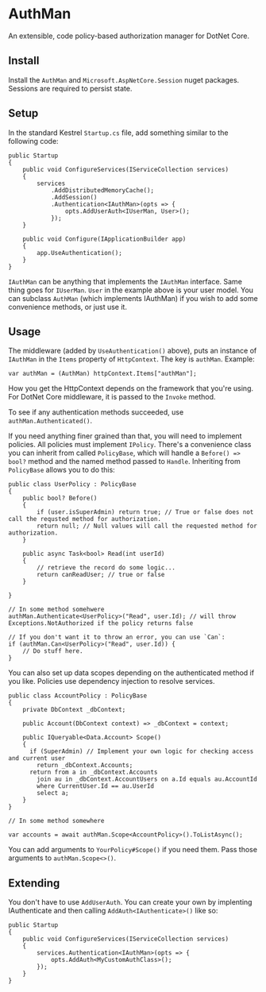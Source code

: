 AuthMan
=======

An extensible, code policy-based authorization manager for DotNet Core.

Install
-------

Install the `AuthMan` and `Microsoft.AspNetCore.Session` nuget packages. Sessions are required to persist state.

Setup
-----

In the standard Kestrel `Startup.cs` file, add something similar to the following code: 
    
    public Startup
    {
        public void ConfigureServices(IServiceCollection services) 
        {
            services
                .AddDistributedMemoryCache();
                .AddSession()
                .Authentication<IAuthMan>(opts => {
                    opts.AddUserAuth<IUserMan, User>();
                });
        }
        
        public void Configure(IApplicationBuilder app)
        {
            app.UseAuthentication();
        }
    }

`IAuthMan` can be anything that implements the `IAuthMan` interface. Same thing goes for `IUserMan`. 
`User` in the example above is your user model. You can subclass `AuthMan` (which implements IAuthMan) if you wish to 
add some  convenience methods, or just use it. 

Usage
-----

The middleware (added by `UseAuthentication()` above), puts an instance of `IAuthMan` in the `Items` property
of `HttpContext`. The key is `authMan`. Example:
    
    var authMan = (AuthMan) httpContext.Items["authMan"];

How you get the HttpContext depends on the framework that you're using. For DotNet Core middleware, it is 
passed to the `Invoke` method. 

To see if any authentication methods succeeded, use `authMan.Authenticated()`.

If you need anything finer grained than that, you will need to implement policies. All policies must implement
`IPolicy`. There's a convenience class you can inherit from called `PolicyBase`, which will handle a 
`Before() => bool?` method and the named method passed to `Handle`. Inheriting from `PolicyBase` allows you to do this:

    public class UserPolicy : PolicyBase 
    {
        public bool? Before() 
        {
            if (user.isSuperAdmin) return true; // True or false does not call the requsted method for authorization.
            return null; // Null values will call the requested method for authorization.
        }
        
        public async Task<bool> Read(int userId) 
        {
            // retrieve the record do some logic...
            return canReadUser; // true or false
        }
        
    }
    
    // In some method somehwere
    authMan.Authenticate<UserPolicy>("Read", user.Id); // will throw Exceptions.NotAuthorized if the policy returns false

    // If you don't want it to throw an error, you can use `Can`:
    if (authMan.Can<UserPolicy>("Read", user.Id)) {
        // Do stuff here.
    }
    
You can also set up data scopes depending on the authenticated method if you like. Policies use dependency injection to 
resolve services. 

    public class AccountPolicy : PolicyBase 
    {
        private DbContext _dbContext;
        
        public Account(DbContext context) => _dbContext = context;
        
        public IQueryable<Data.Account> Scope()
        {
          if (SuperAdmin) // Implement your own logic for checking access and current user
            return _dbContext.Accounts;
          return from a in _dbContext.Accounts
            join au in _dbContext.AccountUsers on a.Id equals au.AccountId
            where CurrentUser.Id == au.UserId  
            select a;
        }
    }
    
    // In some method somewhere
    
    var accounts = await authMan.Scope<AccountPolicy>().ToListAsync();
    
You can add arguments to `YourPolicy#Scope()` if you need them. Pass those arguments to `authMan.Scope<>()`.
        

Extending
---------
  
You don't have to use `AddUserAuth`. You can create your own by implenting IAuthenticate and then calling 
`AddAuth<IAuthenticate>()` like so:

    public Startup
    {
        public void ConfigureServices(IServiceCollection services) 
        {
            services.Authentication<IAuthMan>(opts => {
                opts.AddAuth<MyCustomAuthClass>();
            });
        }
    }
    



